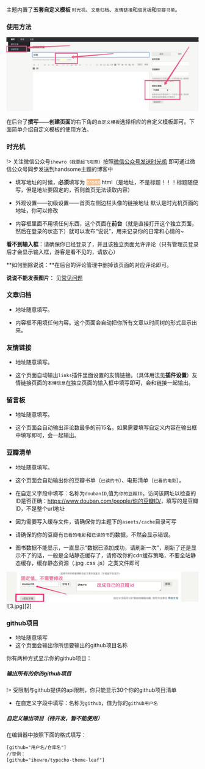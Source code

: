 主题内置了**五套自定义模板** `时光机`、`文章归档`、`友情链接`和`留言板`和`豆瓣书单`。

### 使用方法
![](media/15755359687292.jpg)

 
在后台了**撰写——创建页面**的右下角的`自定义模板`选择相应的自定义模板即可。下面简单介绍自定义模板的使用方法。

### 时光机

!> 关注微信公众号`ihewro（我要起飞啦熬）`按照[微信公众号发送时光机](/wechat) 即可通过微信公众号同步发送到handsome主题的博客中

* 填写地址的时候，**必须**填写为 <span style="color: rgb(255, 255, 255); background-color: rgb(250, 192, 143);">cross</span>.html（是地址，不是标题！！！标题随便写，但是地址要固定的，否则首页无法读取内容）

* 外观设置——初级设置——首页左侧边栏头像的链接地址 默认是时光机页面的地址，你可以修改
* 内容框里面不用填任何东西，这个页面在**前台**（就是直接打开这个独立页面，然后在登录的状态下）就可以发布“说说”，用来记录你的日常和心情的~

**看不到输入框**：请确保你已经登录了，并且该独立页面允许评论（只有管理员登录后才会显示输入框，游客是看不见的，请放心）

**如何删除说说：**在后台的评论管理中删掉该页面的对应评论即可。

**说说不能发表图片**： 见[常见问题](common-problem?id=%e8%af%84%e8%ae%ba%e5%8c%ba%e4%b8%8d%e8%83%bd%e6%96%97%e5%9b%be%e4%b8%8d%e8%83%bd%e6%98%be%e7%a4%ba%e5%9b%be%e7%89%87%e8%af%b4%e8%af%b4%e4%b8%8d%e8%83%bd%e6%98%be%e7%a4%ba%e5%9b%be%e7%89%87)

### 文章归档

* 地址随意填写。

* 内容框不用填任何内容。这个页面会自动把你所有文章以时间树的形式显示出来。

### 友情链接

* 地址随意填写。

* 这个页面自动输出`links`插件里面设置的友情链接。（具体用法见**插件设置**）友情链接页面的`本博信息`在独立页面的输入框中填写即可，会和链接一起输出。

### 留言板

* 地址随意填写。

* 这个页面会自动输出评论数最多的前15名。如果需要填写自定义内容在输出框中填写即可，会一起输出。

### 豆瓣清单

* 地址随意填写。

* 这个页面会自动输出你的豆瓣书单（`已读的书`）、电影清单（`已看的电影`）。

* 在自定义字段中填写：名称为`doubanID`,值为`你的豆瓣ID`。访问该网址以检查的ID是否正确：<https://www.douban.com/people/你的豆瓣ID/>，填写的是豆瓣ID，不是整个url地址

* 因为需要写入缓存文件，请确保你的主题下的`aseets/cache`目录可写

* 请确保的你的豆瓣有`已看的电影`和`已读的书`的数据，不然会显示错误。

* 图书数据不能显示，一直显示“数据已添加成功，请刷新一次”，刷新了还是显示不了的话，一般是全站静态缓存了，请修改你的cdn缓存策略，不要全站静态缓存，缓存静态资源（.jpg  .css  .js）之类文件即可 

![](media/15755360344750.jpg)
![3.jpg][2]


### github项目

* 地址随意填写
* 这个页面会输出你所想要输出的github项目名称

你有两种方式显示你的github项目：

##### 输出所有的你的github项目

!> 受限制与github提供的api限制，你只能显示30个你的github项目清单

* 在自定义字段中填写：名称为`github`，值为你的`github用户名`

##### 自定义输出项目（待开发，暂不能使用）

在编辑器中按照下面的格式填写：

```
[github="用户名/仓库名"] 
//举例：
[github="ihewro/typecho-theme-leaf"] 
```


